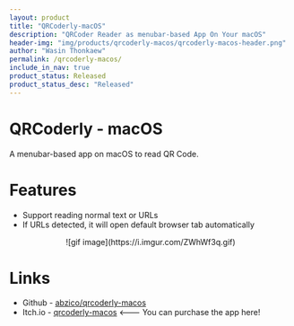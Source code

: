 ```yaml
---
layout: product
title: "QRCoderly-macOS"
description: "QRCoder Reader as menubar-based App On Your macOS"
header-img: "img/products/qrcoderly-macos/qrcoderly-macos-header.png"
author: "Wasin Thonkaew"
permalink: /qrcoderly-macos/
include_in_nav: true
product_status: Released
product_status_desc: "Released"
---
```


# QRCoderly - macOS

A menubar-based app on macOS to read QR Code.

# Features

* Support reading normal text or URLs
* If URLs detected, it will open default browser tab automatically

<center>
![gif image](https://i.imgur.com/ZWhWf3q.gif)
</center>

# Links
* Github - [abzico/qrcoderly-macos](https://github.com/abzico/qrcoderly-macos)
* Itch.io - [qrcoderly-macos](https://abzico.itch.io/qrcoderly-macos) <--- You can purchase the app here!